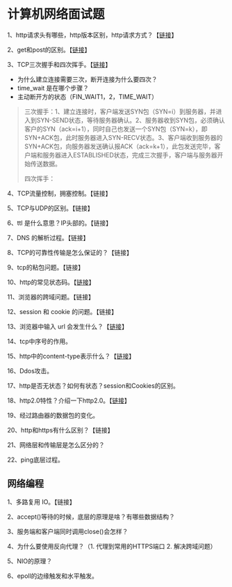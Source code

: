 # 计算机网络面试题

1、http请求头有哪些，http版本区别，http请求方式？【[链接](../network-communication-and-programming/agreement-forest/protocol-http.md#ban-ben-li-shi)】

2、get和post的区别。【[链接](../network-communication-and-programming/agreement-forest/protocol-http.md#3get-he-post)】

3、TCP三次握手和四次挥手。【[链接](../network-communication-and-programming/agreement-forest/protocol-tcp.md#3tcp-lian-jie-he-shi-fang)】

* 为什么建立连接需要三次，断开连接为什么要四次？
* time\_wait 是在哪个步骤？
* 主动断开方的状态（FIN\_WAIT1，2，TIME\_WAIT）

> 三次握手：1、建立连接时，客户端发送SYN包（SYN=i）到服务器，并进入到SYN-SEND状态，等待服务器确认。2、服务器收到SYN包，必须确认客户的SYN（ack=i+1），同时自己也发送一个SYN包（SYN=k），即SYN+ACK包，此时服务器进入SYN-RECV状态。3、客户端收到服务器的SYN+ACK包，向服务器发送确认报ACK（ack=k+1），此包发送完毕，客户端和服务器进入ESTABLISHED状态，完成三次握手，客户端与服务器开始传送数据。
>
> 四次挥手：

4、TCP流量控制，拥塞控制。【链接】

5、TCP与UDP的区别。【链接】

6、ttl 是什么意思？IP头部的。【链接】

7、DNS 的解析过程。【链接】

8、TCP的可靠性传输是怎么保证的？【链接】

9、tcp的粘包问题。【链接】

10、http的常见状态码。【[链接](../network-communication-and-programming/agreement-forest/protocol-http.md#3-zhuang-tai-ma)】

11、浏览器的跨域问题。【链接】

12、session 和 cookie 的问题。【链接】

13、浏览器中输入 url 会发生什么？【[链接](../network-communication-and-programming/agreement-forest/protocol-http.md#gong-zuo-yuan-li)】

14、tcp中序号的作用。

15、http中的content-type表示什么？【[链接](../network-communication-and-programming/agreement-forest/protocol-http.md#qing-qiu-xiao-xi-request)】

16、Ddos攻击。

17、http是否无状态？如何有状态？session和Cookies的区别。

18、http2.0特性？介绍一下http2.0。【[链接](../network-communication-and-programming/agreement-forest/protocol-http.md#4-http-2)】

19、经过路由器的数据包的变化。

20、http和https有什么区别？【链接】

21、网络层和传输层是怎么区分的？

22、ping底层过程。

## 网络编程

1、多路复用 IO。【链接】

2、accept\(\)等待的时候，底层的原理是啥？有哪些数据结构？

3、服务端和客户端同时调用close\(\)会怎样？

4、为什么要使用反向代理？（1. 代理到常用的HTTPS端口 2. 解决跨域问题）

5、NIO的原理？

6、epoll的边缘触发和水平触发。



